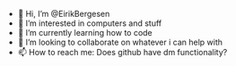 - 👋 Hi, I’m @EirikBergesen
- 👀 I’m interested in computers and stuff
- 🌱 I’m currently learning how to code
- 💞️ I’m looking to collaborate on whatever i can help with
- 📫 How to reach me: Does github have dm functionality?

<!---
EirikBergesen/EirikBergesen is a ✨ special ✨ repository because its `README.md` (this file) appears on your GitHub profile.
You can click the Preview link to take a look at your changes.
--->
